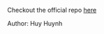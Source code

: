Checkout the official repo [here](https://github.com/EduardKakosyan/atlantic-ai-conference-hackathon)

Author: Huy Huynh